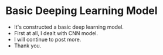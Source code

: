 # Basic Deeping Learning Model

* It's constructed a basic deep learning model.
* First at all, I dealt with CNN model.
* I will continue to post more.
* Thank you.
